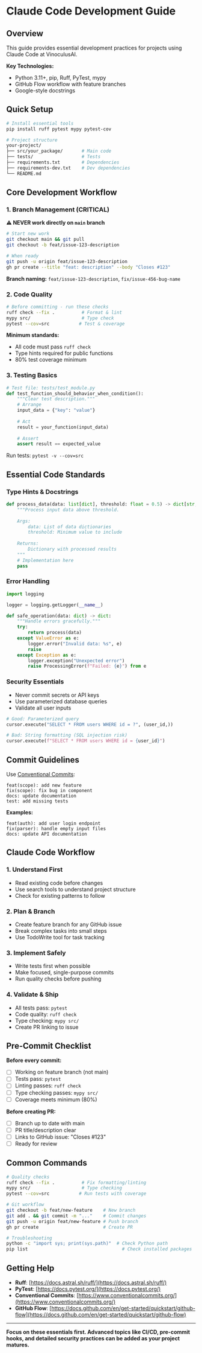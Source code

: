 # Claude Code Development Guide

## Overview

This guide provides essential development practices for projects using Claude Code at VinoculusAI.

**Key Technologies:**

* Python 3.11+, pip, Ruff, PyTest, mypy
* GitHub Flow workflow with feature branches
* Google-style docstrings

## Quick Setup

```bash
# Install essential tools
pip install ruff pytest mypy pytest-cov

# Project structure
your-project/
├── src/your_package/       # Main code
├── tests/                  # Tests
├── requirements.txt        # Dependencies
├── requirements-dev.txt    # Dev dependencies
└── README.md
```

## Core Development Workflow

### 1. Branch Management (CRITICAL)

**⚠️ NEVER work directly on `main` branch**

```bash
# Start new work
git checkout main && git pull
git checkout -b feat/issue-123-description

# When ready
git push -u origin feat/issue-123-description
gh pr create --title "feat: description" --body "Closes #123"
```

**Branch naming:** `feat/issue-123-description`, `fix/issue-456-bug-name`

### 2. Code Quality

```bash
# Before committing - run these checks
ruff check --fix .          # Format & lint
mypy src/                   # Type check  
pytest --cov=src           # Test & coverage
```

**Minimum standards:**

* All code must pass `ruff check`
* Type hints required for public functions
* 80% test coverage minimum

### 3. Testing Basics

```python
# Test file: tests/test_module.py
def test_function_should_behavior_when_condition():
    """Clear test description."""
    # Arrange
    input_data = {"key": "value"}
    
    # Act
    result = your_function(input_data)
    
    # Assert
    assert result == expected_value
```

Run tests: `pytest -v --cov=src`

## Essential Code Standards

### Type Hints & Docstrings

```python
def process_data(data: list[dict], threshold: float = 0.5) -> dict[str, int]:
    """Process input data above threshold.
    
    Args:
        data: List of data dictionaries
        threshold: Minimum value to include
        
    Returns:
        Dictionary with processed results
    """
    # Implementation here
    pass
```

### Error Handling

```python
import logging

logger = logging.getLogger(__name__)

def safe_operation(data: dict) -> dict:
    """Handle errors gracefully."""
    try:
        return process(data)
    except ValueError as e:
        logger.error("Invalid data: %s", e)
        raise
    except Exception as e:
        logger.exception("Unexpected error")
        raise ProcessingError(f"Failed: {e}") from e
```

### Security Essentials

* Never commit secrets or API keys
* Use parameterized database queries
* Validate all user inputs

```python
# Good: Parameterized query
cursor.execute("SELECT * FROM users WHERE id = ?", (user_id,))

# Bad: String formatting (SQL injection risk)  
cursor.execute(f"SELECT * FROM users WHERE id = {user_id}")
```

## Commit Guidelines

Use [Conventional Commits](https://www.conventionalcommits.org/):

```text
feat(scope): add new feature
fix(scope): fix bug in component  
docs: update documentation
test: add missing tests
```

**Examples:**

```text
feat(auth): add user login endpoint
fix(parser): handle empty input files
docs: update API documentation
```

## Claude Code Workflow

### 1. Understand First

* Read existing code before changes
* Use search tools to understand project structure
* Check for existing patterns to follow

### 2. Plan & Branch

* Create feature branch for any GitHub issue
* Break complex tasks into small steps
* Use TodoWrite tool for task tracking

### 3. Implement Safely

* Write tests first when possible
* Make focused, single-purpose commits
* Run quality checks before pushing

### 4. Validate & Ship

* All tests pass: `pytest`
* Code quality: `ruff check`  
* Type checking: `mypy src/`
* Create PR linking to issue

## Pre-Commit Checklist

**Before every commit:**

* [ ] Working on feature branch (not main)
* [ ] Tests pass: `pytest`
* [ ] Linting passes: `ruff check`
* [ ] Type checking passes: `mypy src/`
* [ ] Coverage meets minimum (80%)

**Before creating PR:**

* [ ] Branch up to date with main
* [ ] PR title/description clear
* [ ] Links to GitHub issue: "Closes #123"
* [ ] Ready for review

## Common Commands

```bash
# Quality checks
ruff check --fix .          # Fix formatting/linting
mypy src/                   # Type checking
pytest --cov=src           # Run tests with coverage

# Git workflow  
git checkout -b feat/new-feature    # New branch
git add . && git commit -m "..."    # Commit changes
git push -u origin feat/new-feature # Push branch
gh pr create                        # Create PR

# Troubleshooting
python -c "import sys; print(sys.path)"  # Check Python path
pip list                                   # Check installed packages
```

## Getting Help

* **Ruff**: [https://docs.astral.sh/ruff/](https://docs.astral.sh/ruff/)
* **PyTest**: [https://docs.pytest.org/](https://docs.pytest.org/)
* **Conventional Commits**: [https://www.conventionalcommits.org/](https://www.conventionalcommits.org/)
* **GitHub Flow**: [https://docs.github.com/en/get-started/quickstart/github-flow](https://docs.github.com/en/get-started/quickstart/github-flow)

---

**Focus on these essentials first. Advanced topics like CI/CD, pre-commit hooks, and detailed security practices can be added as your project matures.**
